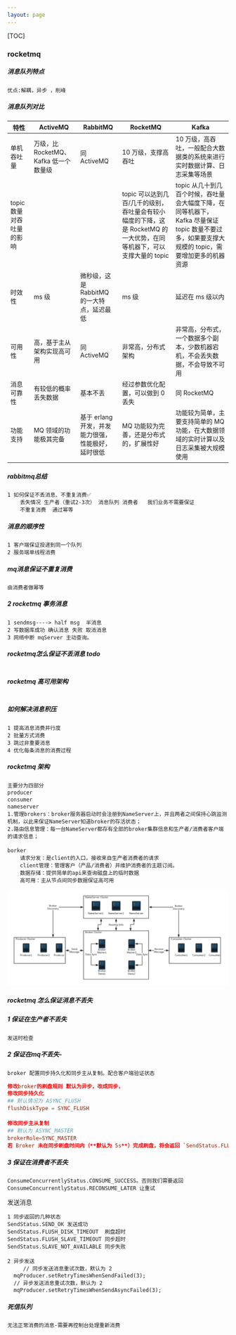 ```yaml
---
layout: page
---
```


[TOC]



### rocketmq

##### 消息队列特点

```
优点:解耦，异步 ，削峰
```

##### 消息队列对比

| 特性                     | ActiveMQ                              | RabbitMQ                                           | RocketMQ                                                     | Kafka                                                        |
| ------------------------ | ------------------------------------- | -------------------------------------------------- | ------------------------------------------------------------ | ------------------------------------------------------------ |
| 单机吞吐量               | 万级，比 RocketMQ、Kafka 低一个数量级 | 同 ActiveMQ                                        | 10 万级，支撑高吞吐                                          | 10 万级，高吞吐，一般配合大数据类的系统来进行实时数据计算、日志采集等场景 |
| topic 数量对吞吐量的影响 |                                       |                                                    | topic 可以达到几百/几千的级别，吞吐量会有较小幅度的下降，这是 RocketMQ 的一大优势，在同等机器下，可以支撑大量的 topic | topic 从几十到几百个时候，吞吐量会大幅度下降，在同等机器下，Kafka 尽量保证 topic 数量不要过多，如果要支撑大规模的 topic，需要增加更多的机器资源 |
| 时效性                   | ms 级                                 | 微秒级，这是 RabbitMQ 的一大特点，延迟最低         | ms 级                                                        | 延迟在 ms 级以内                                             |
| 可用性                   | 高，基于主从架构实现高可用            | 同 ActiveMQ                                        | 非常高，分布式架构                                           | 非常高，分布式，一个数据多个副本，少数机器宕机，不会丢失数据，不会导致不可用 |
| 消息可靠性               | 有较低的概率丢失数据                  | 基本不丢                                           | 经过参数优化配置，可以做到 0 丢失                            | 同 RocketMQ                                                  |
| 功能支持                 | MQ 领域的功能极其完备                 | 基于 erlang 开发，并发能力很强，性能极好，延时很低 | MQ 功能较为完善，还是分布式的，扩展性好                      | 功能较为简单，主要支持简单的 MQ 功能，在大数据领域的实时计算以及日志采集被大规模使用 |

##### rabbitmq总结

```
1 如何保证不丢消息、不重复消费✅
	丢失情况 生产者（重试2-3次） 消息队列 消费者   我们业务不需要保证
	不重复消费  通过幂等
```

##### 消息的顺序性

```
1 客户端保证投递到同一个队列
2 服务端单线程消费
```

##### mq消息保证不重复消费

```
由消费者做幂等
```

##### 2 rocketmq 事务消息

```
1 sendmsg----> half msg  半消息 
2 写数据库成功 确认消息 失败 取消消息
3 网络中断 mqServer 主动查询。
```

##### rocketmq怎么保证不丢消息 todo

```

```

##### rocketmq 高可用架构

```

```

##### 如何解决消息积压

```
1 提高消息消费并行度
2 批量方式消费
3 跳过非重要消息
4 优化每条消息的消费过程
```

##### rocketmq 架构

```
主要分为四部分
producer 
consumer
nameserver  
1.管理brokers：broker服务器启动时会注册到NameServer上，并且两者之间保持心跳监测机制，以此来保证NameServer知道broker的存活状态；
2.路由信息管理：每一台NameServer都存有全部的broker集群信息和生产者/消费者客户端的请求信息；

borker
    请求分发：是client的入口，接收来自生产者消费者的请求
    client管理：管理客户（产品/消费者）并维护消费者的主题订阅。
    数据存储：提供简单的api来查询磁盘上的临时数据
    高可用：主从节点间同步数据保证高可用

```

![image-20220301201418098](/images/image-20220301201418098.png)

##### rocketmq 怎么保证消息不丢失

##### 1 保证在生产者不丢失

```
发送时检查
```

##### 2 保证在mq不丢失-

```
broker 配置同步持久化和同步主从复制。配合客户端验证状态
```



```conf
修改broker的刷盘规则 默认为异步，改成同步，
修改同步持久化
## 默认情况为 ASYNC_FLUSH 
flushDiskType = SYNC_FLUSH 

修改同步主从复制
## 默认为 ASYNC_MASTER 
brokerRole=SYNC_MASTER
若 Broker 未在同步刷盘时间内（**默认为 5s**）完成刷盘，将会返回 `SendStatus.FLUSH_DISK_TIMEOUT` 状态给生产者。
```



##### 3 保证在消费者不丢失

```
ConsumeConcurrentlyStatus.CONSUME_SUCCESS。否则我们需要返回 ConsumeConcurrentlyStatus.RECONSUME_LATER 让重试
```

发送消息

```
1 同步返回的几种状态
SendStatus.SEND_OK 发送成功
SendStatus.FLUSH_DISK_TIMEOUT  刷盘超时
SendStatus.FLUSH_SLAVE_TIMEOUT 同步超时
SendStatus.SLAVE_NOT_AVAILABLE 同步失败

2 异步发送
	 // 同步发送消息重试次数，默认为 2
  mqProducer.setRetryTimesWhenSendFailed(3);
  // 异步发送消息重试次数，默认为 2
  mqProducer.setRetryTimesWhenSendAsyncFailed(3);
```



##### 死信队列

```
无法正常消费的消息-需要再控制台处理重新消费
```



